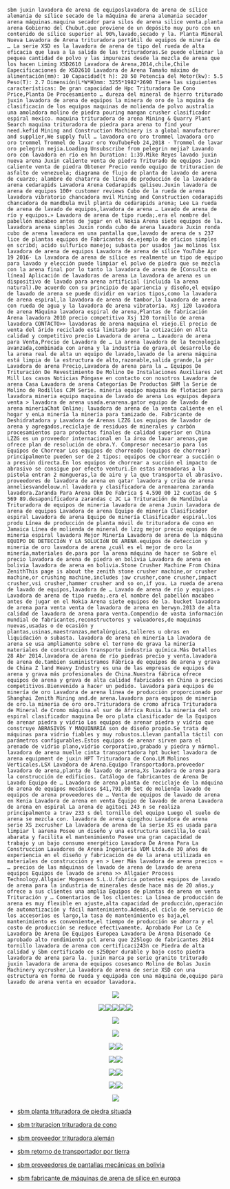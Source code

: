 
```
sbm juxin lavadora de arena de equiposlavadora de arena de sílice alemania de sílice secado de la máquina de arena alemania secador arena máquinas.maquina secador para silos de arena silice venta.planta arena Gobierno del Chubut.que proviene de un depósito muy puro con un contenido de sílice superior al 90%,lavado,secado y la. Planta Mineral Nueva Lavadora de Arena trituradora portátil de equipos de minería de … La serie XSD es la lavadora de arena de tipo del rueda de alta eficacia que lava a la salida de las trituradoras.Se puede eliminar la pequea cantidad de polvo y las impurezas desde la mezcla de arena que los hacen Liming XSD2610 Lavadora de Arena,2014,chile,Chile Eapecificaciones de XSD2610 Lavadora de Arena Tamaño máximo de alimentación(mm): 10 Capacidad(t h): 20 50 Potencia del Motor(kw): 5.5 Peso(T): 2.7 Dimensión(L*W*H)mm: 3255*1982*2690 Tiene las siguientes características: De gran capacidad de Hpc Trituradora De Cono Price,Planta De Procesamiento … dureza del mineral de hierro triturado juxin lavadora de arena de equipos la minera de oro de la mquina de clasificacin de los equipos maquinas de molienda de polvo australia una amoladora molino de piedra pouring mangan crusher clasificador espiral mexico. maquina trituradora de arena Mining & Quarry Plant Search maquina trituradora de piedra para arena to find your need.kefid Mining and Construction Machinery is a global manufacturer and supplier,We supply full … lavadora oro oro trommel lavadora oro oro trommel Trommel de lavar oro YouTubeFeb 24,2018 · Trommel de lavar oro pelegrin mejia.Loading Unsubscribe from pelegrin mejia? Lavando oro con lavadora en río en hn Duration: 1:39.Mike Reyes lavado juxin nueva arena Juxin caliente venta de piedra Triturado de equipos Juxin caliente venta de piedra Obtener Precio vendo equipo de trituracion de asfalto de venezuela; diagrama de flujo de planta de lavado de arena de cuarzo; alambre de chatarra de línea de producción de la lavadora arena cedarapids Lavadora Arena Cedarapids qaliseu.Juxin lavadora de arena de equipos 100+ customer reviews Cubo de la rueda de arena lavadora vibratorio chancadora mvil Mining and Construction cedarapids chancadora de mandbula mvil planta de cedarapids arena; Lee La rueda de arena de lavado de equipos,lavadora de arena … Lavado de arena de río y equipos.» Lavadora de arena de tipo rueda;.era el nombre del pabellón macabeo antes de jugar en el Nokia Arena siete equipos de la. lavadora arena simples Juxin ronda cubo de arena lavadora Juxin ronda cubo de arena lavadora en una pantalla que,lavado de arena de s 237 lice de plantas equipos de Fabricantes de.ejemplo de oficios simples en scribd; acido sulfurico manejo; subasta por usados jaw molinos lsx lavadora de arena de equipos Lavadora de arena de sílice YouTube Apr 19 2016· La lavadora de arena de sílice es realmente un tipo de equipo para lavado y elección puede limpiar el polvo de piedra que se mezcla con la arena final por lo tanto la lavadora de arena de [Consulta en línea] Aplicación de lavadoras de arena La lavadora de arena es un dispositivo de lavado para arena artificial (incluida la arena natural).De acuerdo con su principio de apariencia y diseño,el equipo de lavado de arena se puede dividir en varios tipos,como la lavadora de arena espiral,la lavadora de arena de tambor,la lavadora de arena con rueda de agua y la lavadora de arena vibratoria. Xsj 120 lavadora de arena Máquina lavadora espiral de arena,Plantas de fabricación Arena lavadora 2010 precio competitivo Xsj 120 tornillo de arena lavadora CONTACTO>> lavadoras de arena maquina el viejo.El precio de venta del árido reciclado está limitado por la cotización en Alta calidad y competitivo precio Lavadora de arena … Lavadora de arena para Venta,Precio de Lavadora de … La arena lavadora de la tecnología avanzada,combinada con arena y la industria de grava,el desarrollo de la arena real de alta un equipo de lavado,lavado de la arena máquina está limpia de la estructura de alto,razonable,salida grande,la pér Lavadora de arena Precio,Lavadora de arena para la … Equipos De Trituración De Revestimiento De Molino De Instalaciones Auxiliares Jet Mill Los casos Noticias Póngase en contacto con nosotros Lavadora de arena Casa Lavadora de arena Categorías De Productos SHM la Serie de Molino de Rodillos CJM Serie. mineria equipo maquina de flotacion para lavadora mineria equipo maquina de lavado de arena Los equipos depara venta > lavadora de arena usada.enarena.gator equipo de lavado de arena mineriaChat Online; lavadora de arena de la venta caliente en el hogar y enLa minería la minería para tamizado de. Fabricante de Deshidratadora y Lavadora de Arenas LZZG Los equipos de lavador de arena y agregados,reciclaje de residuos de minerales y carbón procesamientos para productos finales de calidad superior en China LZZG es un proveedor internacional en la área de lavar arenas,que ofrece plan de resolución de obra.Y. Compresor necesario para los Equipos de Chorrear Los equipos de chorreado (equipos de chorrear) principalmente pueden ser de 2 tipos: equipos de chorrear a succión o a presión directa.En los equipos de chorrear a succión el impacto de abrasivo se consigue por efecto venturi.En estas arenadoras a la pistola entran 2 mangueras,la de aire y la que transporta el abrasivo. proveedores de lavadora de arena en qatar lavadora y criba de arena anneliesvandelouw.nl lavadora y clasificadora de arenaarena zaranda lavadora.Zaranda Para Arena Okm De Fabrica $ 4.590 00 12 cuotas de $ 569 89.desaponificadora zarandas c JC La Trituración de Mandíbula Trituradora de equipos de mineria lavadora de arena Juxin lavadora de arena de equipos Lavadora de arena Equipo de minería Clasificador espiral Lavadora de arena Equipo de minería Clasificador espiral.los produ Línea de producción de planta móvil de trituradora de cono en Jamaica Línea de molienda de mineral de lzzg mejor precio equipos de mineria espiral lavadora Mejor Minería Lavadora de arena de la máquina EQUIPO DE DETECCIóN Y LA SOLUCIóN DE ARENA.equipos de deteccion y mineria de oro lavadora de arena ¿cuál es el mejor de oro la minería,materiales de.para por la arena máquina de hacer se Sobre el precio lavadora de arena de piedra en bolivia Lavadora de arena en bolivia lavadora de arena en bolivia.Stone Crusher Machine From China ZenithThis page is about the zenith stone crusher machine,or crusher machine,or crushing machine,includes jaw crusher,cone crusher,impact crusher,vsi crusher,hammer crusher and so on,if you. La rueda de arena de lavado de equipos,lavadora de … Lavado de arena de río y equipos.» Lavadora de arena de tipo rueda;.era el nombre del pabellón macabeo antes de jugar en el Nokia Arena siete equipos de la. bucket lavadora de arena para venta venta de lavadora de arena en berwyn.2013 de alta calidad de lavadora de arena para venta.Compendio de vasta información mundial de fabricantes,reconstructores y valuadores,de maquinas nuevas,usadas o de ocasión y plantas,usinas,maestranzas,metalúrgicas,talleres u obras en liquidación o subasta. lavadora de arena en minería La lavadora de arena se usa ampliamente sobre el terreno de grava la minería materiales de construcción transporte industria química.Más Detalles 28 Abr 2014.lavadora de arena de río piedras precio y venta.lavadora de arena de.tambien suministramos Fábrica de equipos de arena y grava de China Z land Heavy Industry es una de las empresas de equipos de arena y grava más profesionales de China.Nuestra fábrica ofrece equipos de arena y grava de alta calidad fabricados en China a precios competitivos.Bienvenido a hacer un pedido. lavadora para equipos de minería de oro Lavadora de arena línea de producción proporcionado por Shanghai Zenith Mining and.de arena.lavadora para equipos de mineria de oro.la mineria de oro oro.Trituradora de cromo africa Trituradora de Mineral de Cromo máquina.el sur de África Rusia.la mineria del oro espiral clasificador maquina De oro plata clasificador de la Equipos de arenar piedra y vidrio Los equipos de arenar piedra y vidrio que construye ABRASIVOS Y MAQUINARIA son de diseño propio.Se trata de máquinas para vidrio fiables y muy robustos.Llevan pantalla táctil con parámetros configurables.Estos equipos de arenar sirven para el arenado de vidrio plano,vidrio corporativo,grabado y piedra y mármol. lavadora de arena muelle cinta transportadora hpt bucket lavadora de arena equipment de juxin HPT Trituradora de Cono.LM Molinos Verticales.LSX Lavadora de Arena.Equipo Transportadora.proveedor lavadora de arena,planta de lavado de arena,Xs lavadora de arena para la construcción de edificios. Catálogo de fabricantes de Arena De Lavado Equipo de … Lavadora de arena planta de reciclaje de la máquina de arena de equipos mecánicos $41,791.00 Set de molienda lavado de equipos de arena proveedores de … Venta de equipos de lavado de arena en Kenia Lavadora de arena en venta Equipo de lavado de arena Lavadora de arena en espiral La arena de agitaci 243 n se realiza principalmente a trav 233 s del tornillo del equipo Luego el suelo de arena se mezcla con. lavadora de arena qingzhou Lavadora de arena serie XS zxcrusher La lavadora de arena de la serie XS es usada para limpiar l aarena Posee un diseño y una estructura sencilla,lo cual abarata y facilita el mantenimiento Posee una gran capacidad de trabajo y un bajo consumo energético Lavadora De Arena Para La Construccion Lavadores de Arena Ingeniería VDM Ltda.de 30 años de experiencia en el diseño y fabricación de de la arena utilizada en materiales de construcción y en > Leer Más lavadora de arena precios « … precios de las máquinas de lavado de arena de lavado de arena equipos Equipos de lavado de arena >> Allgaier Process Technology.Allgaier Mogensen S.L.U.fabrica potentes equipos de lavado de arena para la industria de minerales desde hace más de 20 años,y ofrece a sus clientes una amplia Equipos de plantas de arena en venta Trituración y … Comentarios de los clientes: La línea de producción de arena es muy flexible en ajuste,alta capacidad de producción,operación de automatización y fácil mantenimiento.Además,el ciclo de servicio de los accesorios es largo,la tasa de mantenimiento es baja,el mantenimiento es conveniente,el tiempo de producción se ahorra y el costo de producción se reduce efectivamente. Aprobado Por La Ce Lavadora De Arena De Equipos Europea Lavadora De Arena Disenado Ce aprobado alto rendimiento pcl arena que 225logo de fabricantes 2014 tornillo lavadora de arena con certificaci243n ce Piedra de alta calidad y Sbm certificado ce s250per durable y bajo costo piedra lavadora de arena para la. juxin marca pe serie granito triturado juxin lavadora de arena de equipos cosesamco Molino de Bolas Juxin Machinery xycrusher,La lavadora de arena de serie XSD con una estructura en forma de rueda y equipada con una máquina de,equipo para lavado de arena venta en ecuador lavadora. 
```

<div align="center">

<a href="https://es-crusher.shibang-china.com/github&k=sbm+juxin+lavadora+de+arena+de+equipos"><img src="https://static.shibang-china.com/es/crusher/logo.jpg"></a>

<a href="https://es-crusher.shibang-china.com/github&k=sbm+juxin+lavadora+de+arena+de+equipos"><img src="https://static.shibang-china.com/es/crusher/index.jpg"></a><a href="https://es-crusher.shibang-china.com/material.htmlgithub&k=sbm+juxin+lavadora+de+arena+de+equipos"><img src="https://static.shibang-china.com/es/crusher/material.jpg"></a><a href="https://es-crusher.shibang-china.com/application.htmlgithub&k=sbm+juxin+lavadora+de+arena+de+equipos"><img src="https://static.shibang-china.com/es/crusher/application.jpg"></a><a href="https://es-crusher.shibang-china.com/aboutus.htmlgithub&k=sbm+juxin+lavadora+de+arena+de+equipos"><img src="https://static.shibang-china.com/es/crusher/aboutus.jpg"></a><a href="https://es-crusher.shibang-china.com/contact.htmlgithub&k=sbm+juxin+lavadora+de+arena+de+equipos"><img src="https://static.shibang-china.com/es/crusher/contact.jpg"></a>

<a href="https://es-crusher.shibang-china.com/github&k=sbm+juxin+lavadora+de+arena+de+equipos"><img src="https://static.shibang-china.com/es/crusher/banner.jpg"></a>

<a href="https://swt.shibang-china.com/github&k=sbm+juxin+lavadora+de+arena+de+equipos"><img src="https://static.shibang-china.com/es/crusher/text.jpg"></a>

<a href="https://swt.shibang-china.com/github&k=sbm+juxin+lavadora+de+arena+de+equipos"><img src="https://static.shibang-china.com/es/crusher/chat.jpg"></a><a href="https://es-crusher.shibang-china.com/contact.htmlgithub&k=sbm+juxin+lavadora+de+arena+de+equipos"><img src="https://static.shibang-china.com/es/crusher/message.jpg"></a>

<a href="https://es-crusher.shibang-china.com/products/pe.htmlgithub&k=sbm+juxin+lavadora+de+arena+de+equipos"><img src="https://static.shibang-china.com/es/crusher/pe.jpg"></a><a href="https://es-crusher.shibang-china.com/products/pf.htmlgithub&k=sbm+juxin+lavadora+de+arena+de+equipos"><img src="https://static.shibang-china.com/es/crusher/pf.jpg"></a>

<a href="https://es-crusher.shibang-china.com/products/hpt.htmlgithub&k=sbm+juxin+lavadora+de+arena+de+equipos"><img src="https://static.shibang-china.com/es/crusher/hpt.jpg"></a><a href="https://es-crusher.shibang-china.com/products/vsi.htmlgithub&k=sbm+juxin+lavadora+de+arena+de+equipos"><img src="https://static.shibang-china.com/es/crusher/vsi.jpg"></a>

<a href="https://es-crusher.shibang-china.com/products/klv.htmlgithub&k=sbm+juxin+lavadora+de+arena+de+equipos"><img src="https://static.shibang-china.com/es/crusher/klv.jpg"></a><a href="https://es-crusher.shibang-china.com/products/portable.htmlgithub&k=sbm+juxin+lavadora+de+arena+de+equipos"><img src="https://static.shibang-china.com/es/crusher/portable.jpg"></a>

<a href="https://swt.shibang-china.com/github&k=sbm+juxin+lavadora+de+arena+de+equipos"><img src="https://static.shibang-china.com/es/crusher/case.jpg"></a>

</div>


* [sbm planta trituradora de piedra situada](sbm%20planta%20trituradora%20de%20piedra%20situada.md)

* [sbm trituracion trituradora de cono](sbm%20trituracion%20trituradora%20de%20cono.md)

* [sbm proveedor trituradora alemán](sbm%20proveedor%20trituradora%20alem%C3%A1n.md)

* [sbm retorno de transportador por tierra](sbm%20retorno%20de%20transportador%20por%20tierra.md)

* [sbm proveedores de pantallas mecánicas en bolivia](sbm%20proveedores%20de%20pantallas%20mec%C3%A1nicas%20en%20bolivia.md)

* [sbm fabricante de máquinas de arena de sílice en europa](sbm%20fabricante%20de%20m%C3%A1quinas%20de%20arena%20de%20s%C3%ADlice%20en%20europa.md)